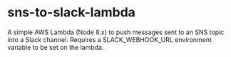 # sns-to-slack-lambda
A simple AWS Lambda (Node 8.x) to push messages sent to an SNS topic into a Slack channel. Requires a SLACK_WEBHOOK_URL environment variable to be set on the lambda.
